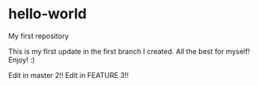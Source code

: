 # hello-world
My first repository

This is my first update in the first branch I created.
All the best for myself! Enjoy! :)

Edit in master 2!!
Edit in FEATURE 3!!
